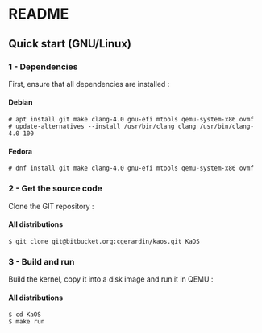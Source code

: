 # README

## Quick start (GNU/Linux)

### 1 - Dependencies

First, ensure that all dependencies are installed :

#### Debian

```
# apt install git make clang-4.0 gnu-efi mtools qemu-system-x86 ovmf
# update-alternatives --install /usr/bin/clang clang /usr/bin/clang-4.0 100
```
#### Fedora
```
# dnf install git make clang-4.0 gnu-efi mtools qemu-system-x86 ovmf
```

### 2 - Get the source code

Clone the GIT repository :

#### All distributions

```
$ git clone git@bitbucket.org:cgerardin/kaos.git KaOS
```

### 3 - Build and run

Build the kernel, copy it into a disk image and run it in QEMU :

#### All distributions
```
$ cd KaOS
$ make run
```
